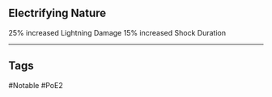 ## Electrifying Nature
25% increased Lightning Damage
15% increased Shock Duration

---
## Tags
#Notable
#PoE2

